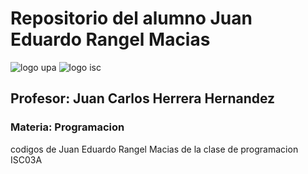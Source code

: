 # Repositorio del alumno Juan Eduardo Rangel Macias 
![logo upa](https://i.imgur.com/PLxNtfE.jpeg) ![logo isc](https://i.imgur.com/2TVsEjF.png)
## Profesor: Juan Carlos Herrera Hernandez
### Materia: Programacion 

codigos de Juan Eduardo Rangel Macias de la clase de programacion ISC03A
